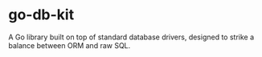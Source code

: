 # go-db-kit
A Go library built on top of standard database drivers, designed to strike a balance between ORM and raw SQL.
